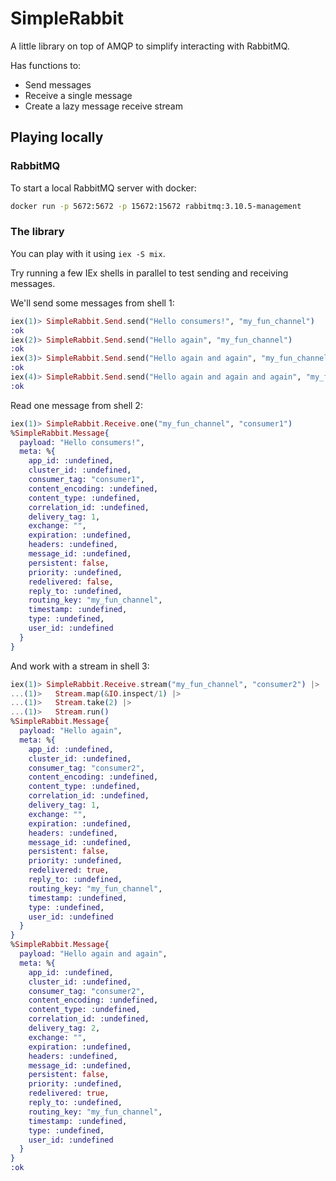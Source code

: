 # SimpleRabbit

A little library on top of AMQP to simplify interacting with RabbitMQ.

Has functions to:

- Send messages
- Receive a single message
- Create a lazy message receive stream

## Playing locally

### RabbitMQ

To start a local RabbitMQ server with docker:

```sh
docker run -p 5672:5672 -p 15672:15672 rabbitmq:3.10.5-management
```

### The library

You can play with it using `iex -S mix`.

Try running a few IEx shells in parallel to test sending and receiving messages.

We'll send some messages from shell 1:

```elixir
iex(1)> SimpleRabbit.Send.send("Hello consumers!", "my_fun_channel")
:ok
iex(2)> SimpleRabbit.Send.send("Hello again", "my_fun_channel")
:ok
iex(3)> SimpleRabbit.Send.send("Hello again and again", "my_fun_channel")
:ok
iex(4)> SimpleRabbit.Send.send("Hello again and again and again", "my_fun_channel")
:ok
```

Read one message from shell 2:

```elixir
iex(1)> SimpleRabbit.Receive.one("my_fun_channel", "consumer1")
%SimpleRabbit.Message{
  payload: "Hello consumers!",
  meta: %{
    app_id: :undefined,
    cluster_id: :undefined,
    consumer_tag: "consumer1",
    content_encoding: :undefined,
    content_type: :undefined,
    correlation_id: :undefined,
    delivery_tag: 1,
    exchange: "",
    expiration: :undefined,
    headers: :undefined,
    message_id: :undefined,
    persistent: false,
    priority: :undefined,
    redelivered: false,
    reply_to: :undefined,
    routing_key: "my_fun_channel",
    timestamp: :undefined,
    type: :undefined,
    user_id: :undefined
  }
}
```

And work with a stream in shell 3:

```elixir
iex(1)> SimpleRabbit.Receive.stream("my_fun_channel", "consumer2") |>
...(1)>   Stream.map(&IO.inspect/1) |>
...(1)>   Stream.take(2) |>
...(1)>   Stream.run()
%SimpleRabbit.Message{
  payload: "Hello again",
  meta: %{
    app_id: :undefined,
    cluster_id: :undefined,
    consumer_tag: "consumer2",
    content_encoding: :undefined,
    content_type: :undefined,
    correlation_id: :undefined,
    delivery_tag: 1,
    exchange: "",
    expiration: :undefined,
    headers: :undefined,
    message_id: :undefined,
    persistent: false,
    priority: :undefined,
    redelivered: true,
    reply_to: :undefined,
    routing_key: "my_fun_channel",
    timestamp: :undefined,
    type: :undefined,
    user_id: :undefined
  }
}
%SimpleRabbit.Message{
  payload: "Hello again and again",
  meta: %{
    app_id: :undefined,
    cluster_id: :undefined,
    consumer_tag: "consumer2",
    content_encoding: :undefined,
    content_type: :undefined,
    correlation_id: :undefined,
    delivery_tag: 2,
    exchange: "",
    expiration: :undefined,
    headers: :undefined,
    message_id: :undefined,
    persistent: false,
    priority: :undefined,
    redelivered: true,
    reply_to: :undefined,
    routing_key: "my_fun_channel",
    timestamp: :undefined,
    type: :undefined,
    user_id: :undefined
  }
}
:ok
```
